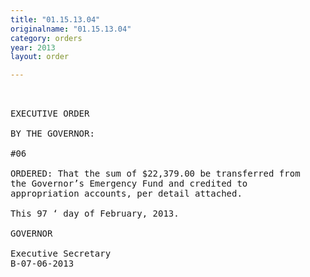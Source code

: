 ```yaml
---
title: "01.15.13.04"
originalname: "01.15.13.04"
category: orders
year: 2013
layout: order

---
```

<pre>
 

EXECUTIVE ORDER

BY THE GOVERNOR:

#06

ORDERED: That the sum of $22,379.00 be transferred from
the Governor’s Emergency Fund and credited to
appropriation accounts, per detail attached.

This 97 ‘ day of February, 2013.

GOVERNOR

Executive Secretary
B-07-06-2013

</pre>
